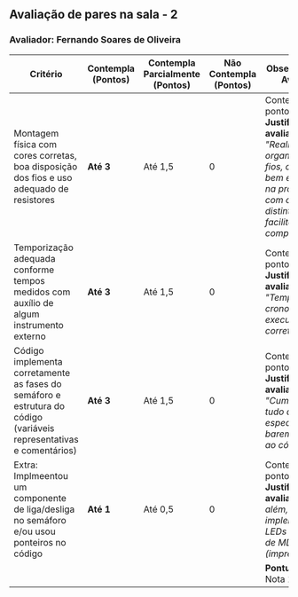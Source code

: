 ## Avaliação de pares na sala - 2

### Avaliador: Fernando Soares de Oliveira

| Critério                                                                                                 | Contempla (Pontos) | Contempla Parcialmente (Pontos) | Não Contempla (Pontos) | Observações do Avaliador |
|---------------------------------------------------------------------------------------------------------|--------------------|----------------------------------|--------------------------|---------------------------|
| Montagem física com cores corretas, boa disposição dos fios e uso adequado de resistores                | **Até 3**              | Até 1,5                            | 0                        |        Contempla! (3 pontos).  **Justificativa do avaliador:** *"Realizou bem a organização dos fios, os deixando bem espaçados na protoboard e com cores distintas, o que facilita a compreensão."*               |
| Temporização adequada conforme tempos medidos com auxílio de algum instrumento externo                  | **Até 3**              | Até 1,5                          | 0                        |    Contempla! (3 pontos). **Justificativa do avaliador:** *"Temporarização cronometrada, executada corretamente."*                       |
| Código implementa corretamente as fases do semáforo e estrutura do código (variáveis representativas e comentários) | **Até 3**              | Até 1,5                          | 0                        |     Contempla! (3 pontos). **Justificativa do avaliador:** *"Cumpriu com tudo que está especificado no barema quanto ao código."*        |
| Extra: Implmeentou um componente de liga/desliga no semáforo e/ou usou ponteiros no código | **Até 1**              |  Até 0,5                         | 0                        |           Contempla! (1 ponto). **Justificativa do avaliador:** *"Foi além, implementou os LEDs no molde de MDC (impressão 3D)."*          |
|  |                                                             |  | |**Pontuação Total:**  Nota 10. |

